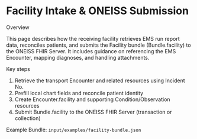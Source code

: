 # Facility Intake & ONEISS Submission

Overview

This page describes how the receiving facility retrieves EMS run report data, reconciles patients, and submits the Facility bundle (Bundle.facility) to the ONEISS FHIR Server. It includes guidance on referencing the EMS Encounter, mapping diagnoses, and handling attachments.

Key steps
1. Retrieve the transport Encounter and related resources using Incident No.
2. Prefill local chart fields and reconcile patient identity
3. Create Encounter.facility and supporting Condition/Observation resources
4. Submit Bundle.facility to the ONEISS FHIR Server (transaction or collection)

Example Bundle: `input/examples/facility-bundle.json`
